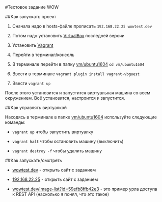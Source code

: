 #Тестовое задание WOW

##Как запускать проект

1. Сначала надо в hosts-файле прописать
``192.168.22.25 wowtest.dev``

2. Потом надо установить [VirtualBox](https://www.virtualbox.org/wiki/Downloads) последней версии

3. Установить [Vagrant](https://www.vagrantup.com/downloads.html)

4. Перейти в терминал/консоль

5. В терминале перейти в папку [vm/ubuntu1604](vm/ubuntu1604) `cd vm/ubuntu1604`

6. Ввести в терминале `vagrant plugin install vagrant-vbguest`

7. Ввести `vagrant up`

После этого установится и запустится виртуальная машина со всем окружением. Всё установится, настроится и запустится.

##Как управлять виртуалкой

Находясь в терминале в папке [vm/ubuntu1604](vm/ubuntu1604) используйте следующие команды:

- `vagrant up`  чтобы запустить виртуалку

- `vagrant halt` чтобы остановить машину (выключить)

- `vagrant destroy -f` чтобы удалить машину

##Как запускать/смотреть

- [wowtest.dev](http://wowtest.dev) - открыть сайт с заданием

- [192.168.22.25](http://192.168.22.25) - открыть сайт с заданием

- [wowtest.dev/image-list?id=59efb8ffb42e3](http://wowtest.dev/image-list?id=59efb8ffb42e3) - это пример урла доступа к REST API (насколько я понял, что это такое)

